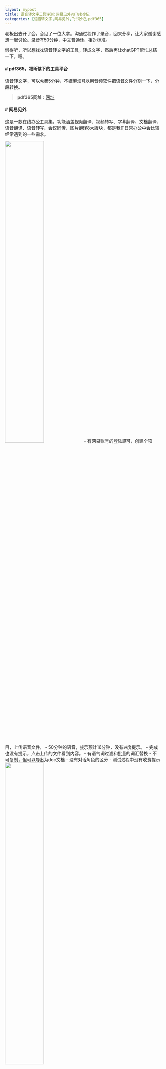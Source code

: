 ```yaml
---
layout: mypost
title: 语音转文字工具评测:网易见外vs飞书妙记
categories: [语音转文字,网易见外,飞书妙记,pdf365]
---
```


老板出去开了会，会见了一位大拿。沟通过程作了录音，回来分享，让大家谢谢感想一起讨论。录音有50分钟，中文普通话，相对标准。

懒得听，所以想找找语音转文字的工具，转成文字，然后再让chatGPT帮忙总结一下，嗯。

#### # pdf365，福昕旗下的工具平台
语音转文字，可以免费5分钟，不嫌麻烦可以用音频软件把语音文件分割一下，分段转换。

> **pdf365网址**：[网址](https://www.pdf365.cn/voice-to-word/)

#### # 网易见外
这是一款在线办公工具集，功能涵盖视频翻译、视频转写、字幕翻译、文档翻译、语音翻译、语音转写、会议同传、图片翻译8大版块，都是我们日常办公中会比较经常遇到的一些需求。

<img src="https://www.wuyeso.com/i/zb_users/upload/2023/08/202308251692977827687249.jpg" width="50%" height="auto">
- 有网易账号的登陆即可，创建个项目，上传语音文件。
- 50分钟的语音，提示预计16分钟，没有进度提示。
- 完成也没有提示，点击上传的文件看到内容。
- 有语气词过滤和批量的词汇替换
- 不可复制，但可以导出为doc文档
- 没有对话角色的区分
- 测试过程中没有收费提示
<img src="https://www.wuyeso.com/i/zb_users/upload/2023/08/202308251692977869535571.jpg" width="50%" height="auto">

> **网易见外网址**：[jianwai.youdao.com](https://jianwai.youdao.com/)

#### # 飞书妙记
这个工具主打会议记录，会议信息完美还原，会议纪要一目了然，异步开会轻松实现。视频、音频等文件便捷撰写，关键词智能提取，使用场景很丰富。还支持多种语言，非常智能。

<img src="https://www.wuyeso.com/i/zb_users/upload/2023/08/202308251692977982428275.jpg" width="50%" height="auto">
- 飞书账户扫码登陆，或者手机号验证非常方便
- 自动提取关键词
- 在线编辑
- 区分回话角色，自定义角色名称
- 转换过程中有进度条提示
- 可复制，但是没有导出功能
- 测试过程中没有收费提示
<img src="https://www.wuyeso.com/i/zb_users/upload/2023/08/202308251692978029339784.jpg" width="50%" height="auto">
> **飞书妙记网址**：[feishu.cn](https://feishu.cn)

#### # 总结
推荐飞书妙计，功能性和交互更适合职场人。转文字的准确性，网易见外和飞书妙记都不是那么理想，但是相较之下，飞书更懂职场人，一些职场人常用词汇还是很准确的。例如“不是 brand marketing，是作秀的。他在于什么？在于创意。”

**推荐飞书妙记。**
